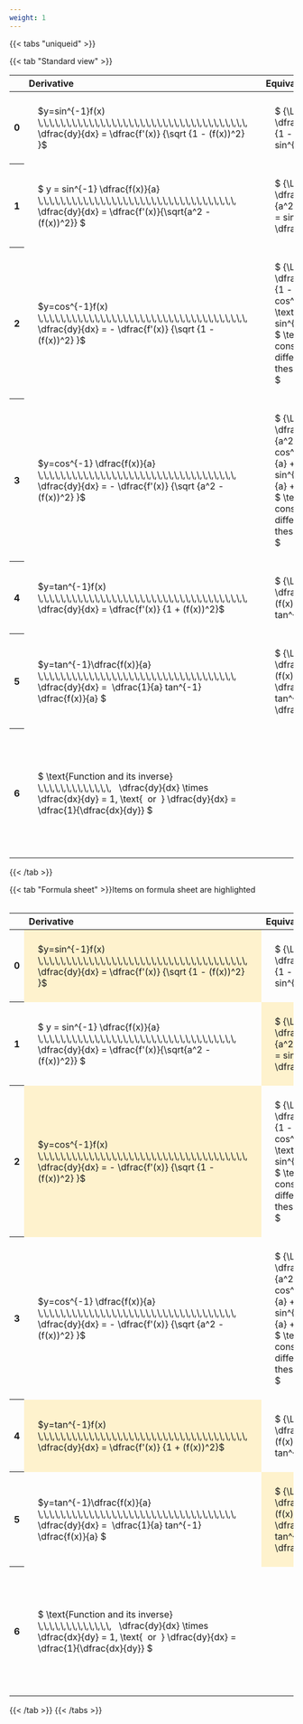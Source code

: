 ```yaml
---
weight: 1
---
```


{{< tabs "uniqueid" >}}

{{< tab "Standard view" >}}
<style type="text/css">
#T_db7d8 th.col_heading {
  text-align: left;
  font-size: 1em;
}
#T_db7d8 td {
  text-align: left;
  font-size: 1em;
  padding: 1.5em;
}
#T_db7d8_row0_col0, #T_db7d8_row0_col1, #T_db7d8_row1_col0, #T_db7d8_row1_col1, #T_db7d8_row2_col0, #T_db7d8_row2_col1, #T_db7d8_row3_col0, #T_db7d8_row3_col1, #T_db7d8_row4_col0, #T_db7d8_row4_col1, #T_db7d8_row5_col0, #T_db7d8_row5_col1, #T_db7d8_row6_col0, #T_db7d8_row6_col1 {
  width: 400px;
  white-space: pre-wrap;
}
#T_db7d8_row0_col2, #T_db7d8_row1_col2, #T_db7d8_row2_col2, #T_db7d8_row3_col2, #T_db7d8_row4_col2, #T_db7d8_row5_col2, #T_db7d8_row6_col2 {
  width: 600px;
  white-space: pre-wrap;
}
</style>
<table id="T_db7d8">
  <thead>
    <tr>
      <th class="blank level0" >&nbsp;</th>
      <th id="T_db7d8_level0_col0" class="col_heading level0 col0" >Derivative</th>
      <th id="T_db7d8_level0_col1" class="col_heading level0 col1" >Equivalent integral</th>
      <th id="T_db7d8_level0_col2" class="col_heading level0 col2" >Comment</th>
    </tr>
  </thead>
  <tbody>
    <tr>
      <th id="T_db7d8_level0_row0" class="row_heading level0 row0" >0</th>
      <td id="T_db7d8_row0_col0" class="data row0 col0" >$y=sin^{-1}f(x) \,\,\,\,\,\,\,\,\,\,\,\,\,\,\,\,\,\,\,\,\,\,\,\,\,\,\,\,\,\,\,\,\,\,\,\,\,   \dfrac{dy}{dx} = \dfrac{f'(x)} {\sqrt {1 - (f(x))^2} }$ <br></td>
      <td id="T_db7d8_row0_col1" class="data row0 col1" >$ {\Large\int} \dfrac{f'(x)} {\sqrt {1 - (f(x))^2} } dx = sin^{-1} f(x) + c$</td>
      <td id="T_db7d8_row0_col2" class="data row0 col2" ></td>
    </tr>
    <tr>
      <th id="T_db7d8_level0_row1" class="row_heading level0 row1" >1</th>
      <td id="T_db7d8_row1_col0" class="data row1 col0" >$ y = sin^{-1} \dfrac{f(x)}{a}  \,\,\,\,\,\,\,\,\,\,\,\,\,\,\,\,\,\,\,\,\,\,\,\,\,\,\,\,\,\,\,\,\,\,\,   \dfrac{dy}{dx} = \dfrac{f'(x)}{\sqrt{a^2 - (f(x))^2}} $ <br></td>
      <td id="T_db7d8_row1_col1" class="data row1 col1" >$ {\Large\int} \dfrac{f'(x)} {\sqrt {a^2 - (f(x))^2} } dx = sin^{-1} \dfrac{f(x)}{a} + c$</td>
      <td id="T_db7d8_row1_col2" class="data row1 col2" ></td>
    </tr>
    <tr>
      <th id="T_db7d8_level0_row2" class="row_heading level0 row2" >2</th>
      <td id="T_db7d8_row2_col0" class="data row2 col0" >$y=cos^{-1}f(x) \,\,\,\,\,\,\,\,\,\,\,\,\,\,\,\,\,\,\,\,\,\,\,\,\,\,\,\,\,\,\,\,\,\,\,\,\,   \dfrac{dy}{dx} = - \dfrac{f'(x)} {\sqrt {1 - (f(x))^2} }$ <br></td>
      <td id="T_db7d8_row2_col1" class="data row2 col1" >$ {\Large\int} - \dfrac{f'(x)} {\sqrt {1 - (f(x))^2} }  = cos^{-1}f(x) + c \text{ or } -sin^{-1}f(x) +c$
$ \text{Note the constant c will have different values with these two options} $</td>
      <td id="T_db7d8_row2_col2" class="data row2 col2" ></td>
    </tr>
    <tr>
      <th id="T_db7d8_level0_row3" class="row_heading level0 row3" >3</th>
      <td id="T_db7d8_row3_col0" class="data row3 col0" >$y=cos^{-1} \dfrac{f(x)}{a} \,\,\,\,\,\,\,\,\,\,\,\,\,\,\,\,\,\,\,\,\,\,\,\,\,\,\,\,\,\,\,\,\,\,\,   \dfrac{dy}{dx} = - \dfrac{f'(x)} {\sqrt {a^2 - (f(x))^2} }$ <br></td>
      <td id="T_db7d8_row3_col1" class="data row3 col1" >$ {\Large\int} - \dfrac{f'(x)} {\sqrt {a^2 - (f(x))^2} }  = cos^{-1}\dfrac{f(x)}{a} + c \text{ or } -sin^{-1}\dfrac{f(x)}{a} +c$
$ \text{Note the constant c will have different values with these two options} $</td>
      <td id="T_db7d8_row3_col2" class="data row3 col2" ></td>
    </tr>
    <tr>
      <th id="T_db7d8_level0_row4" class="row_heading level0 row4" >4</th>
      <td id="T_db7d8_row4_col0" class="data row4 col0" >$y=tan^{-1}f(x) \,\,\,\,\,\,\,\,\,\,\,\,\,\,\,\,\,\,\,\,\,\,\,\,\,\,\,\,\,\,\,\,\,\,\,\,\,   \dfrac{dy}{dx} = \dfrac{f'(x)} {1 + (f(x))^2}$ <br></td>
      <td id="T_db7d8_row4_col1" class="data row4 col1" >$ {\Large\int} \dfrac{f'(x)} {1 + (f(x))^2} dx = \ tan^{-1} f(x) + c$</td>
      <td id="T_db7d8_row4_col2" class="data row4 col2" ></td>
    </tr>
    <tr>
      <th id="T_db7d8_level0_row5" class="row_heading level0 row5" >5</th>
      <td id="T_db7d8_row5_col0" class="data row5 col0" >$y=tan^{-1}\dfrac{f(x)}{a} \,\,\,\,\,\,\,\,\,\,\,\,\,\,\,\,\,\,\,\,\,\,\,\,\,\,\,\,\,\,\,\,\,\,\,   \dfrac{dy}{dx} =  \dfrac{1}{a} tan^{-1} \dfrac{f(x)}{a} $ <br></td>
      <td id="T_db7d8_row5_col1" class="data row5 col1" >$ {\Large\int} \dfrac{f'(x)} {a^2 + (f(x))^2} dx = \dfrac{1}{a} tan^{-1} \dfrac{f(x)}{a} + c$</td>
      <td id="T_db7d8_row5_col2" class="data row5 col2" ></td>
    </tr>
    <tr>
      <th id="T_db7d8_level0_row6" class="row_heading level0 row6" >6</th>
      <td id="T_db7d8_row6_col0" class="data row6 col0" >$ \text{Function and its inverse}  \,\,\,\,\,\,\,\,\,\,\,\,\,   \dfrac{dy}{dx} \times \dfrac{dx}{dy} = 1, \text{  or  } \dfrac{dy}{dx} = \dfrac{1}{\dfrac{dx}{dy}} $ <br></td>
      <td id="T_db7d8_row6_col1" class="data row6 col1" ></td>
      <td id="T_db7d8_row6_col2" class="data row6 col2" >Formula can be utilised to calculate otherwise hard to differentiate inverse functions</td>
    </tr>
  </tbody>
</table>
{{< /tab >}}

{{< tab "Formula sheet" >}}Items on formula sheet are highlighted
<br><br><style type="text/css">
#T_2b1af th.col_heading {
  text-align: left;
  font-size: 1em;
}
#T_2b1af td {
  text-align: left;
  font-size: 1em;
  padding: 1.5em;
}
#T_2b1af_row0_col0, #T_2b1af_row1_col1, #T_2b1af_row2_col0, #T_2b1af_row4_col0, #T_2b1af_row5_col1 {
  width: 400px;
  background-color: rgba(255,194,10, 0.2);
  white-space: pre-wrap;
}
#T_2b1af_row0_col1, #T_2b1af_row1_col0, #T_2b1af_row2_col1, #T_2b1af_row3_col0, #T_2b1af_row3_col1, #T_2b1af_row4_col1, #T_2b1af_row5_col0, #T_2b1af_row6_col0, #T_2b1af_row6_col1 {
  width: 400px;
  white-space: pre-wrap;
}
#T_2b1af_row0_col2, #T_2b1af_row1_col2, #T_2b1af_row2_col2, #T_2b1af_row3_col2, #T_2b1af_row4_col2, #T_2b1af_row5_col2, #T_2b1af_row6_col2 {
  width: 600px;
  white-space: pre-wrap;
}
</style>
<table id="T_2b1af">
  <thead>
    <tr>
      <th class="blank level0" >&nbsp;</th>
      <th id="T_2b1af_level0_col0" class="col_heading level0 col0" >Derivative</th>
      <th id="T_2b1af_level0_col1" class="col_heading level0 col1" >Equivalent integral</th>
      <th id="T_2b1af_level0_col2" class="col_heading level0 col2" >Comment</th>
    </tr>
  </thead>
  <tbody>
    <tr>
      <th id="T_2b1af_level0_row0" class="row_heading level0 row0" >0</th>
      <td id="T_2b1af_row0_col0" class="data row0 col0" >$y=sin^{-1}f(x) \,\,\,\,\,\,\,\,\,\,\,\,\,\,\,\,\,\,\,\,\,\,\,\,\,\,\,\,\,\,\,\,\,\,\,\,\,   \dfrac{dy}{dx} = \dfrac{f'(x)} {\sqrt {1 - (f(x))^2} }$ <br></td>
      <td id="T_2b1af_row0_col1" class="data row0 col1" >$ {\Large\int} \dfrac{f'(x)} {\sqrt {1 - (f(x))^2} } dx = sin^{-1} f(x) + c$</td>
      <td id="T_2b1af_row0_col2" class="data row0 col2" ></td>
    </tr>
    <tr>
      <th id="T_2b1af_level0_row1" class="row_heading level0 row1" >1</th>
      <td id="T_2b1af_row1_col0" class="data row1 col0" >$ y = sin^{-1} \dfrac{f(x)}{a}  \,\,\,\,\,\,\,\,\,\,\,\,\,\,\,\,\,\,\,\,\,\,\,\,\,\,\,\,\,\,\,\,\,\,\,   \dfrac{dy}{dx} = \dfrac{f'(x)}{\sqrt{a^2 - (f(x))^2}} $ <br></td>
      <td id="T_2b1af_row1_col1" class="data row1 col1" >$ {\Large\int} \dfrac{f'(x)} {\sqrt {a^2 - (f(x))^2} } dx = sin^{-1} \dfrac{f(x)}{a} + c$</td>
      <td id="T_2b1af_row1_col2" class="data row1 col2" ></td>
    </tr>
    <tr>
      <th id="T_2b1af_level0_row2" class="row_heading level0 row2" >2</th>
      <td id="T_2b1af_row2_col0" class="data row2 col0" >$y=cos^{-1}f(x) \,\,\,\,\,\,\,\,\,\,\,\,\,\,\,\,\,\,\,\,\,\,\,\,\,\,\,\,\,\,\,\,\,\,\,\,\,   \dfrac{dy}{dx} = - \dfrac{f'(x)} {\sqrt {1 - (f(x))^2} }$ <br></td>
      <td id="T_2b1af_row2_col1" class="data row2 col1" >$ {\Large\int} - \dfrac{f'(x)} {\sqrt {1 - (f(x))^2} }  = cos^{-1}f(x) + c \text{ or } -sin^{-1}f(x) +c$
$ \text{Note the constant c will have different values with these two options} $</td>
      <td id="T_2b1af_row2_col2" class="data row2 col2" ></td>
    </tr>
    <tr>
      <th id="T_2b1af_level0_row3" class="row_heading level0 row3" >3</th>
      <td id="T_2b1af_row3_col0" class="data row3 col0" >$y=cos^{-1} \dfrac{f(x)}{a} \,\,\,\,\,\,\,\,\,\,\,\,\,\,\,\,\,\,\,\,\,\,\,\,\,\,\,\,\,\,\,\,\,\,\,   \dfrac{dy}{dx} = - \dfrac{f'(x)} {\sqrt {a^2 - (f(x))^2} }$ <br></td>
      <td id="T_2b1af_row3_col1" class="data row3 col1" >$ {\Large\int} - \dfrac{f'(x)} {\sqrt {a^2 - (f(x))^2} }  = cos^{-1}\dfrac{f(x)}{a} + c \text{ or } -sin^{-1}\dfrac{f(x)}{a} +c$
$ \text{Note the constant c will have different values with these two options} $</td>
      <td id="T_2b1af_row3_col2" class="data row3 col2" ></td>
    </tr>
    <tr>
      <th id="T_2b1af_level0_row4" class="row_heading level0 row4" >4</th>
      <td id="T_2b1af_row4_col0" class="data row4 col0" >$y=tan^{-1}f(x) \,\,\,\,\,\,\,\,\,\,\,\,\,\,\,\,\,\,\,\,\,\,\,\,\,\,\,\,\,\,\,\,\,\,\,\,\,   \dfrac{dy}{dx} = \dfrac{f'(x)} {1 + (f(x))^2}$ <br></td>
      <td id="T_2b1af_row4_col1" class="data row4 col1" >$ {\Large\int} \dfrac{f'(x)} {1 + (f(x))^2} dx = \ tan^{-1} f(x) + c$</td>
      <td id="T_2b1af_row4_col2" class="data row4 col2" ></td>
    </tr>
    <tr>
      <th id="T_2b1af_level0_row5" class="row_heading level0 row5" >5</th>
      <td id="T_2b1af_row5_col0" class="data row5 col0" >$y=tan^{-1}\dfrac{f(x)}{a} \,\,\,\,\,\,\,\,\,\,\,\,\,\,\,\,\,\,\,\,\,\,\,\,\,\,\,\,\,\,\,\,\,\,\,   \dfrac{dy}{dx} =  \dfrac{1}{a} tan^{-1} \dfrac{f(x)}{a} $ <br></td>
      <td id="T_2b1af_row5_col1" class="data row5 col1" >$ {\Large\int} \dfrac{f'(x)} {a^2 + (f(x))^2} dx = \dfrac{1}{a} tan^{-1} \dfrac{f(x)}{a} + c$</td>
      <td id="T_2b1af_row5_col2" class="data row5 col2" ></td>
    </tr>
    <tr>
      <th id="T_2b1af_level0_row6" class="row_heading level0 row6" >6</th>
      <td id="T_2b1af_row6_col0" class="data row6 col0" >$ \text{Function and its inverse}  \,\,\,\,\,\,\,\,\,\,\,\,\,   \dfrac{dy}{dx} \times \dfrac{dx}{dy} = 1, \text{  or  } \dfrac{dy}{dx} = \dfrac{1}{\dfrac{dx}{dy}} $ <br></td>
      <td id="T_2b1af_row6_col1" class="data row6 col1" ></td>
      <td id="T_2b1af_row6_col2" class="data row6 col2" >Formula can be utilised to calculate otherwise hard to differentiate inverse functions</td>
    </tr>
  </tbody>
</table>
{{< /tab >}}
{{< /tabs >}}